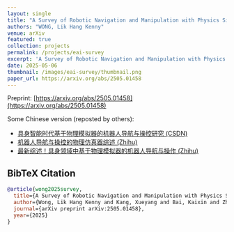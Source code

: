 ```yaml
---
layout: single
title: "A Survey of Robotic Navigation and Manipulation with Physics Simulators in the Era of Embodied AI"
authors: "WONG, Lik Hang Kenny"
venue: arXiv
featured: true
collection: projects
permalink: /projects/eai-survey
excerpt: 'A Survey of Robotic Navigation and Manipulation with Physics Simulators in the Era of Embodied AI'
date: 2025-05-06
thumbnail: /images/eai-survey/thumbnail.png
paper_url: https://arxiv.org/abs/2505.01458
---
```


Preprint: [https://arxiv.org/abs/2505.01458](https://arxiv.org/abs/2505.01458)

Some Chinese version (reposted by others): 
- [具身智能时代基于物理模拟器的机器人导航与操控研究 (CSDN)](https://blog.csdn.net/yorkhunter/article/details/148041545)
- [机器人导航与操控的物理仿真器综述 (Zhihu)](https://zhuanlan.zhihu.com/p/1903848454918210518)
- [最新综述！具身领域中基于物理模拟器的机器人导航与操作 (Zhihu)](https://zhuanlan.zhihu.com/p/1905403054779524293)

## BibTeX Citation

```bibtex
@article{wong2025survey,
  title={A Survey of Robotic Navigation and Manipulation with Physics Simulators in the Era of Embodied AI},
  author={Wong, Lik Hang Kenny and Kang, Xueyang and Bai, Kaixin and Zhang, Jianwei},
  journal={arXiv preprint arXiv:2505.01458},
  year={2025}
}
```